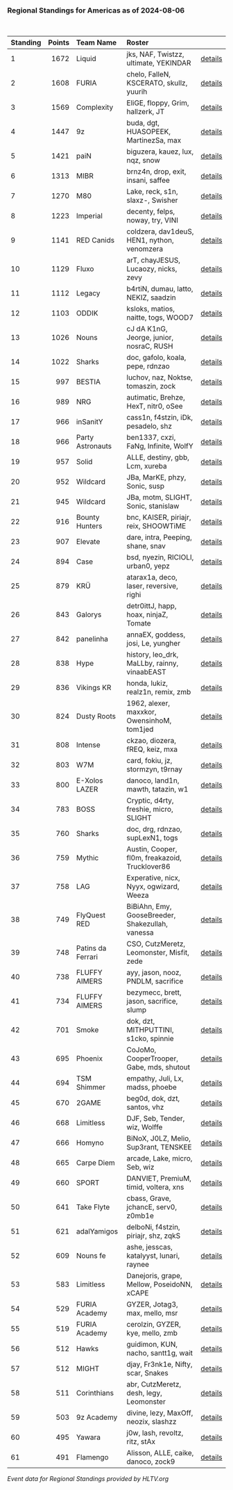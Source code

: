 ### Regional Standings for Americas as of 2024-08-06<br />
<br />

| Standing | Points | Team Name         | Roster                                           |                                                                                        |
| :- | -: | :- | :- | :- |
| 1        |   1672 | Liquid            | jks, NAF, Twistzz, ultimate, YEKINDAR            | [details](details/0009--liquid--jks-naf-twistzz-ultimate-yekindar.md)                  |
| 2        |   1608 | FURIA             | chelo, FalleN, KSCERATO, skullz, yuurih          | [details](details/0012--furia--chelo-fallen-kscerato-skullz-yuurih.md)                 |
| 3        |   1569 | Complexity        | EliGE, floppy, Grim, hallzerk, JT                | [details](details/0014--complexity--elige-floppy-grim-hallzerk-jt.md)                  |
| 4        |   1447 | 9z                | buda, dgt, HUASOPEEK, MartinezSa, max            | [details](details/0016--9z--buda-dgt-huasopeek-martinezsa-max.md)                      |
| 5        |   1421 | paiN              | biguzera, kauez, lux, nqz, snow                  | [details](details/0019--pain--biguzera-kauez-lux-nqz-snow.md)                          |
| 6        |   1313 | MIBR              | brnz4n, drop, exit, insani, saffee               | [details](details/0025--mibr--brnz4n-drop-exit-insani-saffee.md)                       |
| 7        |   1270 | M80               | Lake, reck, s1n, slaxz-, Swisher                 | [details](details/0027--m80--lake-reck-s1n-slaxz--swisher.md)                          |
| 8        |   1223 | Imperial          | decenty, felps, noway, try, VINI                 | [details](details/0030--imperial--decenty-felps-noway-try-vini.md)                     |
| 9        |   1141 | RED Canids        | coldzera, dav1deuS, HEN1, nython, venomzera      | [details](details/0038--red_canids--coldzera-dav1deus-hen1-nython-venomzera.md)        |
| 10       |   1129 | Fluxo             | arT, chayJESUS, Lucaozy, nicks, zevy             | [details](details/0039--fluxo--art-chayjesus-lucaozy-nicks-zevy.md)                    |
| 11       |   1112 | Legacy            | b4rtiN, dumau, latto, NEKIZ, saadzin             | [details](details/0042--legacy--b4rtin-dumau-latto-nekiz-saadzin.md)                   |
| 12       |   1103 | ODDIK             | ksloks, matios, naitte, togs, WOOD7              | [details](details/0045--oddik--ksloks-matios-naitte-togs-wood7.md)                     |
| 13       |   1026 | Nouns             | cJ dA K1nG, Jeorge, junior, nosraC, RUSH         | [details](details/0054--nouns--cj_da_k1ng-jeorge-junior-nosrac-rush.md)                |
| 14       |   1022 | Sharks            | doc, gafolo, koala, pepe, rdnzao                 | [details](details/0055--sharks--doc-gafolo-koala-pepe-rdnzao.md)                       |
| 15       |    997 | BESTIA            | luchov, naz, Noktse, tomaszin, zock              | [details](details/0065--bestia--luchov-naz-noktse-tomaszin-zock.md)                    |
| 16       |    989 | NRG               | autimatic, Brehze, HexT, nitr0, oSee             | [details](details/0066--nrg--autimatic-brehze-hext-nitr0-osee.md)                      |
| 17       |    966 | inSanitY          | cass1n, f4stzin, iDk, pesadelo, shz              | [details](details/0069--insanity--cass1n-f4stzin-idk-pesadelo-shz.md)                  |
| 18       |    966 | Party Astronauts  | ben1337, cxzi, FaNg, Infinite, WolfY             | [details](details/0070--party_astronauts--ben1337-cxzi-fang-infinite-wolfy.md)         |
| 19       |    957 | Solid             | ALLE, destiny, gbb, Lcm, xureba                  | [details](details/0075--solid--alle-destiny-gbb-lcm-xureba.md)                         |
| 20       |    952 | Wildcard          | JBa, MarKE, phzy, Sonic, susp                    | [details](details/0080--wildcard--jba-marke-phzy-sonic-susp.md)                        |
| 21       |    945 | Wildcard          | JBa, motm, SLIGHT, Sonic, stanislaw              | [details](details/0082--wildcard--jba-motm-slight-sonic-stanislaw.md)                  |
| 22       |    916 | Bounty Hunters    | bnc, KAISER, piriajr, reix, SHOOWTiME            | [details](details/0089--bounty_hunters--bnc-kaiser-piriajr-reix-shoowtime.md)          |
| 23       |    907 | Elevate           | dare, intra, Peeping, shane, snav                | [details](details/0091--elevate--dare-intra-peeping-shane-snav.md)                     |
| 24       |    894 | Case              | bsd, nyezin, RICIOLI, urban0, yepz               | [details](details/0092--case--bsd-nyezin-ricioli-urban0-yepz.md)                       |
| 25       |    879 | KRÜ               | atarax1a, deco, laser, reversive, righi          | [details](details/0097--kr_--atarax1a-deco-laser-reversive-righi.md)                   |
| 26       |    843 | Galorys           | detr0ittJ, happ, hoax, ninjaZ, Tomate            | [details](details/0108--galorys--detr0ittj-happ-hoax-ninjaz-tomate.md)                 |
| 27       |    842 | panelinha         | annaEX, goddess, josi, Le, yungher               | [details](details/0109--panelinha--annaex-goddess-josi-le-yungher.md)                  |
| 28       |    838 | Hype              | history, leo_drk, MaLLby, rainny, vinaabEAST     | [details](details/0113--hype--history-leo_drk-mallby-rainny-vinaabeast.md)             |
| 29       |    836 | Vikings KR        | honda, lukiz, realz1n, remix, zmb                | [details](details/0114--vikings_kr--honda-lukiz-realz1n-remix-zmb.md)                  |
| 30       |    824 | Dusty Roots       | 1962, alexer, maxxkor, OwensinhoM, tom1jed       | [details](details/0118--dusty_roots--1962-alexer-maxxkor-owensinhom-tom1jed.md)        |
| 31       |    808 | Intense           | ckzao, diozera, fREQ, keiz, mxa                  | [details](details/0122--intense--ckzao-diozera-freq-keiz-mxa.md)                       |
| 32       |    803 | W7M               | card, fokiu, jz, stormzyn, t9rnay                | [details](details/0123--w7m--card-fokiu-jz-stormzyn-t9rnay.md)                         |
| 33       |    800 | E-Xolos LAZER     | danoco, land1n, mawth, tatazin, w1               | [details](details/0124--e-xolos_lazer--danoco-land1n-mawth-tatazin-w1.md)              |
| 34       |    783 | BOSS              | Cryptic, d4rty, freshie, micro, SLIGHT           | [details](details/0131--boss--cryptic-d4rty-freshie-micro-slight.md)                   |
| 35       |    760 | Sharks            | doc, drg, rdnzao, supLexN1, togs                 | [details](details/0137--sharks--doc-drg-rdnzao-suplexn1-togs.md)                       |
| 36       |    759 | Mythic            | Austin, Cooper, fl0m, freakazoid, Trucklover86   | [details](details/0138--mythic--austin-cooper-fl0m-freakazoid-trucklover86.md)         |
| 37       |    758 | LAG               | Experative, nicx, Nyyx, ogwizard, Weeza          | [details](details/0139--lag--experative-nicx-nyyx-ogwizard-weeza.md)                   |
| 38       |    749 | FlyQuest RED      | BiBiAhn, Emy, GooseBreeder, Shakezullah, vanessa | [details](details/0141--flyquest_red--bibiahn-emy-goosebreeder-shakezullah-vanessa.md) |
| 39       |    748 | Patins da Ferrari | CSO, CutzMeretz, Leomonster, Misfit, zede        | [details](details/0143--patins_da_ferrari--cso-cutzmeretz-leomonster-misfit-zede.md)   |
| 40       |    738 | FLUFFY AIMERS     | ayy, jason, nooz, PNDLM, sacrifice               | [details](details/0147--fluffy_aimers--ayy-jason-nooz-pndlm-sacrifice.md)              |
| 41       |    734 | FLUFFY AIMERS     | bezymecc, brett, jason, sacrifice, slump         | [details](details/0148--fluffy_aimers--bezymecc-brett-jason-sacrifice-slump.md)        |
| 42       |    701 | Smoke             | dok, dzt, MITHPUTTINI, s1cko, spinnie            | [details](details/0155--smoke--dok-dzt-mithputtini-s1cko-spinnie.md)                   |
| 43       |    695 | Phoenix           | CoJoMo, CooperTrooper, Gabe, mds, shutout        | [details](details/0156--phoenix--cojomo-coopertrooper-gabe-mds-shutout.md)             |
| 44       |    694 | TSM Shimmer       | empathy, Juli, Lx, madss, phoebe                 | [details](details/0157--tsm_shimmer--empathy-juli-lx-madss-phoebe.md)                  |
| 45       |    670 | 2GAME             | beg0d, dok, dzt, santos, vhz                     | [details](details/0166--2game--beg0d-dok-dzt-santos-vhz.md)                            |
| 46       |    668 | Limitless         | DJF, Seb, Tender, wiz, Wolffe                    | [details](details/0167--limitless--djf-seb-tender-wiz-wolffe.md)                       |
| 47       |    666 | Homyno            | BiNoX, J0LZ, Melio, Sup3rant, TENSKEE            | [details](details/0169--homyno--binox-j0lz-melio-sup3rant-tenskee.md)                  |
| 48       |    665 | Carpe Diem        | arcade, Lake, micro, Seb, wiz                    | [details](details/0170--carpe_diem--arcade-lake-micro-seb-wiz.md)                      |
| 49       |    660 | SPORT             | DANVIET, PremiuM, timid, voltera, xns            | [details](details/0173--sport--danviet-premium-timid-voltera-xns.md)                   |
| 50       |    641 | Take Flyte        | cbass, Grave, jchancE, serv0, z0mb1e             | [details](details/0181--take_flyte--cbass-grave-jchance-serv0-z0mb1e.md)               |
| 51       |    621 | adalYamigos       | delboNi, f4stzin, piriajr, shz, zqkS             | [details](details/0185--adalyamigos--delboni-f4stzin-piriajr-shz-zqks.md)              |
| 52       |    609 | Nouns fe          | ashe, jesscas, katalyyst, lunari, raynee         | [details](details/0189--nouns_fe--ashe-jesscas-katalyyst-lunari-raynee.md)             |
| 53       |    583 | Limitless         | Danejoris, grape, Mellow, PoseidoNN, xCAPE       | [details](details/0192--limitless--danejoris-grape-mellow-poseidonn-xcape.md)          |
| 54       |    529 | FURIA Academy     | GYZER, Jotag3, max, mello, msr                   | [details](details/0198--furia_academy--gyzer-jotag3-max-mello-msr.md)                  |
| 55       |    519 | FURIA Academy     | cerolzin, GYZER, kye, mello, zmb                 | [details](details/0199--furia_academy--cerolzin-gyzer-kye-mello-zmb.md)                |
| 56       |    512 | Hawks             | guidimon, KUN, nacho, santt1g, wait              | [details](details/0201--hawks--guidimon-kun-nacho-santt1g-wait.md)                     |
| 57       |    512 | MIGHT             | djay, Fr3nk1e, Nifty, scar, Snakes               | [details](details/0202--might--djay-fr3nk1e-nifty-scar-snakes.md)                      |
| 58       |    511 | Corinthians       | abr, CutzMeretz, desh, legy, Leomonster          | [details](details/0203--corinthians--abr-cutzmeretz-desh-legy-leomonster.md)           |
| 59       |    503 | 9z Academy        | divine, lezy, MaxOff, neozix, slashzz            | [details](details/0204--9z_academy--divine-lezy-maxoff-neozix-slashzz.md)              |
| 60       |    495 | Yawara            | j0w, lash, revoltz, ritz, stAx                   | [details](details/0206--yawara--j0w-lash-revoltz-ritz-stax.md)                         |
| 61       |    491 | Flamengo          | Alisson, ALLE, caike, danoco, zock9              | [details](details/0207--flamengo--alisson-alle-caike-danoco-zock9.md)                  |


_Event data for Regional Standings provided by HLTV.org_<br />
